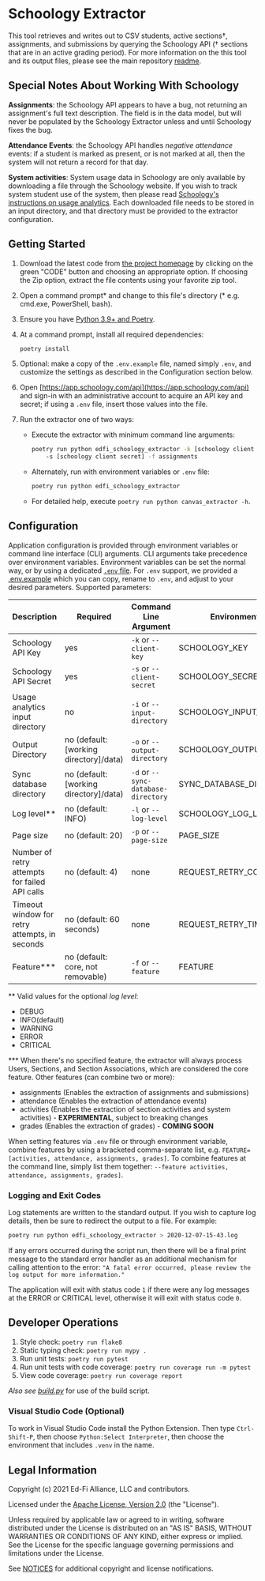# Schoology Extractor

This tool retrieves and writes out to CSV students, active sections†,
assignments, and submissions by querying the Schoology API († sections that are
in an active grading period). For more information on the this tool and its
output files, please see the main repository
[readme](https://github.com/Ed-Fi-Exchange-OSS/LMS-Toolkit).

## Special Notes About Working With Schoology

**Assignments**: the Schoology API appears to have a bug, not returning an assignment's
full text description. The field is in the data model, but will never be populated by
the Schoology Extractor unless and until Schoology fixes the bug.

**Attendance Events**: the Schoology API handles _negative
attendance_ events: if a student is marked as present, or is not marked at all,
then the system will not return a record for that day.

**System activities**: System usage data in Schoology are only available by downloading
a file through the Schoology website. If you wish to track system student use of the
system, then please read [Schoology's instructions on usage
analytics](https://support.schoology.com/hc/en-us/articles/360036884914-Usage-Analytics-New-School-Analytics-Enterprise-).
Each downloaded file needs to be stored in an input directory, and that
directory must be provided to the extractor configuration.

## Getting Started

1. Download the latest code from [the project homepage](https://github.com/Ed-Fi-Exchange-OSS/LMS-Toolkit)
   by clicking on the green "CODE" button and choosing an appropriate option. If choosing
   the Zip option, extract the file contents using your favorite zip tool.
1. Open a command prompt* and change to this file's directory (* e.g. cmd.exe, PowerShell, bash).
1. Ensure you have [Python 3.9+ and Poetry](https://github.com/Ed-Fi-Exchange-OSS/LMS-Toolkit#getting-started).
1. At a command prompt, install all required dependencies:

   ```bash
   poetry install
   ```

1. Optional: make a copy of the `.env.example` file, named simply `.env`, and
   customize the settings as described in the Configuration section below.
1. Open [https://app.schoology.com/api](https://app.schoology.com/api) and
   sign-in with an administrative account to acquire an API key and secret; if
   using a `.env` file, insert those values into the file.
1. Run the extractor one of two ways:
   * Execute the extractor with minimum command line arguments:

      ```bash
      poetry run python edfi_schoology_extractor -k [schoology client key]
          -s [schoology client secret] -f assignments
      ```

   * Alternately, run with environment variables or `.env` file:

     ```bash
     poetry run python edfi_schoology_extractor
     ```

   * For detailed help, execute `poetry run python canvas_extractor -h`.

## Configuration

Application configuration is provided through environment variables or command
line interface (CLI) arguments. CLI arguments take precedence over environment
variables. Environment variables can be set the normal way, or by using a
dedicated [`.env` file](https://pypi.org/project/python-dotenv/). For `.env`
support, we provided a [.env.example](.env.example) which you can copy, rename
to `.env`, and adjust to your desired parameters. Supported parameters:

| Description | Required | Command Line Argument | Environment Variable |
| ----------- | -------- | --------------------- | -------------------- |
| Schoology API Key | yes | `-k` or `--client-key` | SCHOOLOGY_KEY |
| Schoology API Secret | yes | `-s` or `--client-secret` | SCHOOLOGY_SECRET |
| Usage analytics input directory | no | `-i` or `--input-directory` | SCHOOLOGY_INPUT_DIRECTORY |
| Output Directory | no (default: [working directory]/data) | `-o` or `--output-directory` | SCHOOLOGY_OUTPUT_PATH |
| Sync database directory | no (default: [working directory]/data) | `-d` or `--sync-database-directory` | SYNC_DATABASE_DIRECTORY |
| Log level** | no (default: INFO) | `-l` or `--log-level` | SCHOOLOGY_LOG_LEVEL |
| Page size | no (default: 20) | `-p` or `--page-size` | PAGE_SIZE |
| Number of retry attempts for failed API calls | no (default: 4) | none | REQUEST_RETRY_COUNT |
| Timeout window for retry attempts, in seconds | no (default: 60 seconds) | none | REQUEST_RETRY_TIMEOUT_SECONDS |
| Feature*** | no (default: core, not removable) | `-f` or `--feature` | FEATURE |

\** Valid values for the optional _log level_:

* DEBUG
* INFO(default)
* WARNING
* ERROR
* CRITICAL

\*** When there's no specified feature, the extractor will always process Users,
Sections, and Section Associations, which are considered the core feature. Other
features (can combine two or more):

* assignments (Enables the extraction of assignments and submissions)
* attendance (Enables the extraction of attendance events)
* activities (Enables the extraction of section activities and system
  activities) - **EXPERIMENTAL**, subject to breaking changes
* grades (Enables the extraction of grades) - **COMING SOON**

When setting features via `.env` file or through environment variable, combine
features by using a bracketed comma-separate list, e.g. `FEATURE=[activities,
attendance, assignments, grades]`. To combine features at the command line,
simply list them together: `--feature activities, attendance, assignments,
grades]`.

### Logging and Exit Codes

Log statements are written to the standard output. If you wish to capture log
details, then be sure to redirect the output to a file. For example:

```bash
poetry run python edfi_schoology_extractor > 2020-12-07-15-43.log
```

If any errors occurred during the script run, then there will be a final print
message to the standard error handler as an additional mechanism for calling
attention to the error: `"A fatal error occurred, please review the log output
for more information."`

The application will exit with status code `1` if there were any log messages at
the ERROR or CRITICAL level, otherwise it will exit with status code `0`.

## Developer Operations

1. Style check: `poetry run flake8`
1. Static typing check: `poetry run mypy .`
1. Run unit tests: `poetry run pytest`
1. Run unit tests with code coverage: `poetry run coverage run -m pytest`
1. View code coverage: `poetry run coverage report`

_Also see
[build.py](https://github.com/Ed-Fi-Exchange-OSS/LMS-Toolkit/blob/main/docs/build.md)_ for
use of the build script.

### Visual Studio Code (Optional)

To work in Visual Studio Code install the Python Extension.
Then type `Ctrl-Shift-P`, then choose `Python:Select Interpreter`,
then choose the environment that includes `.venv` in the name.

## Legal Information

Copyright (c) 2021 Ed-Fi Alliance, LLC and contributors.

Licensed under the [Apache License, Version 2.0](https://github.com/Ed-Fi-Exchange-OSS/LMS-Toolkit/blob/main/LICENSE) (the "License").

Unless required by applicable law or agreed to in writing, software distributed
under the License is distributed on an "AS IS" BASIS, WITHOUT WARRANTIES OR
CONDITIONS OF ANY KIND, either express or implied. See the License for the
specific language governing permissions and limitations under the License.

See [NOTICES](https://github.com/Ed-Fi-Exchange-OSS/LMS-Toolkit/blob/main/NOTICES.md) for
additional copyright and license notifications.
